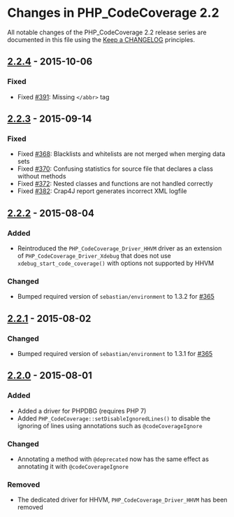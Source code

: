 # Changes in PHP_CodeCoverage 2.2

All notable changes of the PHP_CodeCoverage 2.2 release series are documented in this file using the [Keep a CHANGELOG](http://keepachangelog.com/) principles.

## [2.2.4] - 2015-10-06

### Fixed

* Fixed [#391](http://github.com/sebastianbergmann/php-code-coverage/pull/391): Missing `</abbr>` tag

## [2.2.3] - 2015-09-14

### Fixed

* Fixed [#368](http://github.com/sebastianbergmann/php-code-coverage/pull/368): Blacklists and whitelists are not merged when merging data sets
* Fixed [#370](http://github.com/sebastianbergmann/php-code-coverage/issues/370): Confusing statistics for source file that declares a class without methods
* Fixed [#372](http://github.com/sebastianbergmann/php-code-coverage/pull/372): Nested classes and functions are not handled correctly
* Fixed [#382](http://github.com/sebastianbergmann/php-code-coverage/issues/382): Crap4J report generates incorrect XML logfile

## [2.2.2] - 2015-08-04

### Added

* Reintroduced the `PHP_CodeCoverage_Driver_HHVM` driver as an extension of `PHP_CodeCoverage_Driver_Xdebug` that does not use `xdebug_start_code_coverage()` with options not supported by HHVM

### Changed

* Bumped required version of `sebastian/environment` to 1.3.2 for [#365](http://github.com/sebastianbergmann/php-code-coverage/issues/365)

## [2.2.1] - 2015-08-02

### Changed

* Bumped required version of `sebastian/environment` to 1.3.1 for [#365](http://github.com/sebastianbergmann/php-code-coverage/issues/365)

## [2.2.0] - 2015-08-01

### Added

* Added a driver for PHPDBG (requires PHP 7)
* Added `PHP_CodeCoverage::setDisableIgnoredLines()` to disable the ignoring of lines using annotations such as `@codeCoverageIgnore`

### Changed

* Annotating a method with `@deprecated` now has the same effect as annotating it with `@codeCoverageIgnore`

### Removed

* The dedicated driver for HHVM, `PHP_CodeCoverage_Driver_HHVM` has been removed

[2.2.4]: http://github.com/sebastianbergmann/php-code-coverage/compare/2.2.3...2.2.4
[2.2.3]: http://github.com/sebastianbergmann/php-code-coverage/compare/2.2.2...2.2.3
[2.2.2]: http://github.com/sebastianbergmann/php-code-coverage/compare/2.2.1...2.2.2
[2.2.1]: http://github.com/sebastianbergmann/php-code-coverage/compare/2.2.0...2.2.1
[2.2.0]: http://github.com/sebastianbergmann/php-code-coverage/compare/2.1...2.2.0

